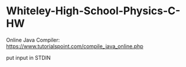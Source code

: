 # Whiteley-High-School-Physics-C-HW

Online Java Compiler: https://www.tutorialspoint.com/compile_java_online.php   <br />

put input in STDIN
